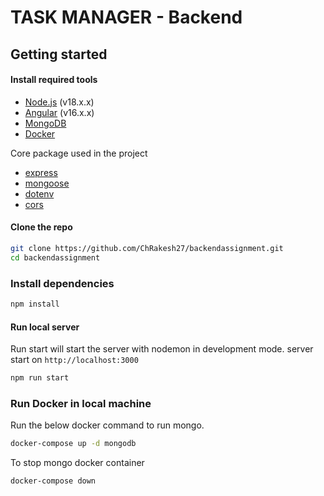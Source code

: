 # TASK MANAGER - Backend

## Getting started

#### Install required tools

- [Node.js](https://nodejs.org) (v18.x.x)
- [Angular](https://angular.io/guide/setup-local) (v16.x.x)
- [MongoDB](https://www.mongodb.com/)
- [Docker](https://www.docker.com/products/docker-desktop/)

Core package used in the project

- [express](https://www.npmjs.com/package/express)
- [mongoose](https://www.npmjs.com/package/mongoose)
- [dotenv](https://www.npmjs.com/package/dotenv)
- [cors](https://www.npmjs.com/package/cors)

#### Clone the repo

```bash
git clone https://github.com/ChRakesh27/backendassignment.git
cd backendassignment
```

### Install dependencies

```bash
npm install
```

#### Run local server

Run start will start the server with nodemon in development mode. server start on `http://localhost:3000`

```bash
npm run start
```

### Run Docker in local machine

Run the below docker command to run mongo.

```bash
docker-compose up -d mongodb
```

To stop mongo docker container

```bash
docker-compose down
```
